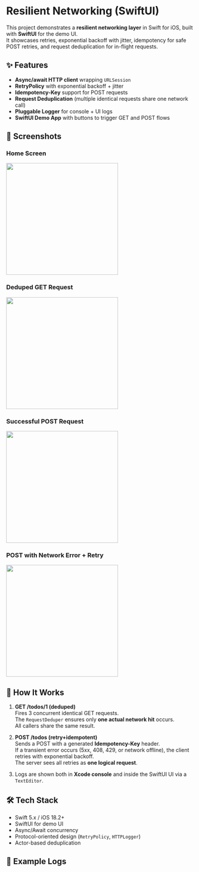 # Resilient Networking (SwiftUI)

This project demonstrates a **resilient networking layer** in Swift for iOS, built with **SwiftUI** for the demo UI.  
It showcases retries, exponential backoff with jitter, idempotency for safe POST retries, and request deduplication for in-flight requests.

## ✨ Features
- **Async/await HTTP client** wrapping `URLSession`
- **RetryPolicy** with exponential backoff + jitter
- **Idempotency-Key** support for POST requests
- **Request Deduplication** (multiple identical requests share one network call)
- **Pluggable Logger** for console + UI logs
- **SwiftUI Demo App** with buttons to trigger GET and POST flows

## 📱 Screenshots

### Home Screen
<img src="Home.png" width="300">

### Deduped GET Request
<img src="GET.png" width="300">

### Successful POST Request
<img src="POST-201.png" width="300">

### POST with Network Error + Retry
<img src="POST-Error.png" width="300">

## 🚀 How It Works

1. **GET /todos/1 (deduped)**  
   Fires 3 concurrent identical GET requests.  
   The `RequestDeduper` ensures only **one actual network hit** occurs.  
   All callers share the same result.

2. **POST /todos (retry+idempotent)**  
   Sends a POST with a generated **Idempotency-Key** header.  
   If a transient error occurs (5xx, 408, 429, or network offline), the client retries with exponential backoff.  
   The server sees all retries as **one logical request**.

3. Logs are shown both in **Xcode console** and inside the SwiftUI UI via a `TextEditor`.

## 🛠️ Tech Stack
- Swift 5.x / iOS 18.2+
- SwiftUI for demo UI
- Async/Await concurrency
- Protocol-oriented design (`RetryPolicy`, `HTTPLogger`)
- Actor-based deduplication

## 🧪 Example Logs

